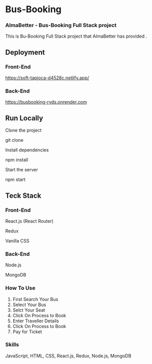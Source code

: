 # Bus-Booking

### AlmaBetter - Bus-Booking Full Stack project

This is Bu-Booking Full Stack project that AlmaBetter has provided .

## Deployment

### Front-End

https://soft-tapioca-d4528c.netlify.app/

### Back-End

https://busbooking-ryds.onrender.com

## Run Locally

Clone the project

git clone

Install dependencies

npm install

Start the server

npm start

## Teck Stack

### Front-End

React.js (React Router)

Redux

Vanilla CSS

### Back-End

Node.js

MongoDB

### How To Use

1. First Search Your Bus
2. Select Your Bus
3. Selct Your Seat
4. Click On Process to Book
5. Enter Traveller Details
6. Click On Process to Book
7. Pay for Ticket

### Skills

JavaScript, HTML, CSS, React.js, Redux, Node.js, MongoDB
